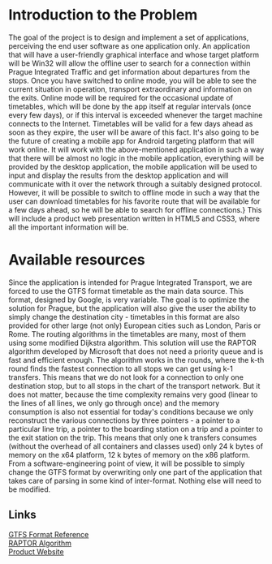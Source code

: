 <h1>Introduction to the Problem</h1>
The goal of the project is to design and implement a set of applications, perceiving the end user software as one application only. An application that will have a user-friendly graphical interface and whose target platform will be Win32 will allow the offline user to search for a connection within Prague Integrated Traffic and get information about departures from the stops. Once you have switched to online mode, you will be able to see the current situation in operation, transport extraordinary and information on the exits. Online mode will be required for the occasional update of timetables, which will be done by the app itself at regular intervals (once every few days), or if this interval is exceeded whenever the target machine connects to the Internet. Timetables will be valid for a few days ahead as soon as they expire, the user will be aware of this fact. It's also going to be the future of creating a mobile app for Android targeting platform that will work online. It will work with the above-mentioned application in such a way that there will be almost no logic in the mobile application, everything will be provided by the desktop application, the mobile application will be used to input and display the results from the desktop application and will communicate with it over the network through a suitably designed protocol. However, it will be possible to switch to offline mode in such a way that the user can download timetables for his favorite route that will be available for a few days ahead, so he will be able to search for offline connections.} This will include a product web presentation written in HTML5 and CSS3, where all the important information will be.

<h1>Available resources</h1>
Since the application is intended for Prague Integrated Transport, we are forced to use the GTFS format timetable as the main data source. This format, designed by Google, is very variable. The goal is to optimize the solution for Prague, but the application will also give the user the ability to simply change the destination city - timetables in this format are also provided for other large (not only) European cities such as London, Paris or Rome. The routing algorithms in the timetables are many, most of them using some modified Dijkstra algorithm. This solution will use the RAPTOR algorithm developed by Microsoft that does not need a priority queue and is fast and efficient enough. The algorithm works in the rounds, where the k-th round finds the fastest connection to all stops we can get using k-1 transfers. This means that we do not look for a connection to only one destination stop, but to all stops in the chart of the transport network. But it does not matter, because the time complexity remains very good (linear to the lines of all lines, we only go through once) and the memory consumption is also not essential for today's conditions because we only reconstruct the various connections by three pointers - a pointer to a particular line trip, a pointer to the boarding station on a trip and a pointer to the exit station on the trip. This means that only one k transfers consumes (without the overhead of all containers and classes used) only 24 k bytes of memory on the x64 platform, 12 k bytes of memory on the x86 platform. From a software-engineering point of view, it will be possible to simply change the GTFS format by overwriting only one part of the application that takes care of parsing in some kind of inter-format. Nothing else will need to be modified.

<h2>Links</h2>
<a href="https://developers.google.com/transit/gtfs/reference/">GTFS Format Reference</a><br>
<a href="https://www.microsoft.com/en-us/research/wp-content/uploads/2012/01/raptor_alenex.pdf">RAPTOR Algorithm</a><br>
<a href="http://timetables2019.cz">Product Website</a>
